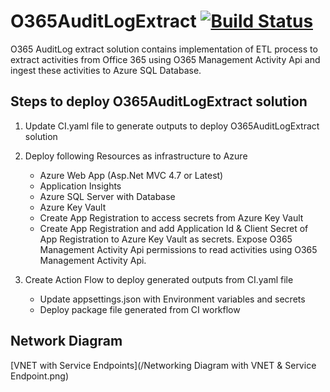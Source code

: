 # O365AuditLogExtract [![Build Status](https://github.com/prdpsvs/O365AuditLogExtract/workflows/CI/badge.svg?branch=master)](https://github.com/prdpsvs/O365AuditLogExtract)

O365 AuditLog extract solution contains implementation of ETL process to extract activities from Office 365 using O365 Management Activity Api and ingest these activities to Azure SQL Database.

## Steps to deploy O365AuditLogExtract solution

1. Update CI.yaml file to generate outputs to deploy O365AuditLogExtract solution
2. Deploy following Resources as infrastructure to Azure
    * Azure Web App (Asp.Net MVC 4.7 or Latest)
    * Application Insights
    * Azure SQL Server with Database
    * Azure Key Vault
    * Create App Registration to access secrets from Azure Key Vault
    * Create App Registration and add Application Id & Client Secret of App Registration to Azure Key Vault as secrets. Expose O365 Management Activity Api permissions to read activities using O365 Management Activity Api.

4. Create Action Flow to deploy generated outputs from CI.yaml file
    * Update appsettings.json with Environment variables and secrets
    * Deploy package file generated from CI workflow
    
## Network Diagram 

[VNET with Service Endpoints](/Networking Diagram with VNET & Service Endpoint.png)




